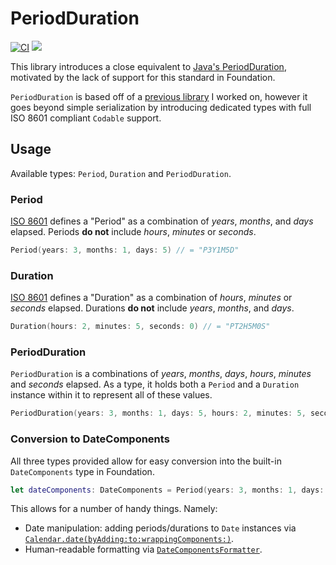 # PeriodDuration

[![CI](https://github.com/davdroman/PeriodDuration/actions/workflows/ci.yml/badge.svg)](https://github.com/davdroman/PeriodDuration/actions/workflows/ci.yml)
[![](https://img.shields.io/endpoint?url=https%3A%2F%2Fswiftpackageindex.com%2Fapi%2Fpackages%2Fdavdroman%2FPeriodDuration%2Fbadge%3Ftype%3Dswift-versions)](https://swiftpackageindex.com/davdroman/PeriodDuration)

This library introduces a close equivalent to [Java's PeriodDuration](https://www.threeten.org/threeten-extra/apidocs/org.threeten.extra/org/threeten/extra/PeriodDuration.html), motivated by the lack of support for this standard in Foundation.

`PeriodDuration` is based off of a [previous library](https://github.com/treatwell/ISO8601PeriodDuration) I worked on, however it goes beyond simple serialization by introducing dedicated types with full ISO 8601 compliant `Codable` support.

## Usage

Available types: `Period`, `Duration` and `PeriodDuration`.

### Period

[ISO 8601](https://en.wikipedia.org/wiki/ISO_8601#Durations) defines a "Period" as a combination of _years_, _months_, and _days_ elapsed. Periods **do not** include _hours_, _minutes_ or _seconds_.

```swift
Period(years: 3, months: 1, days: 5) // = "P3Y1M5D"
```

### Duration

[ISO 8601](https://en.wikipedia.org/wiki/ISO_8601#Durations) defines a "Duration" as a combination of _hours_, _minutes_ or _seconds_ elapsed. Durations **do not** include _years_, _months_, and _days_.

```swift
Duration(hours: 2, minutes: 5, seconds: 0) // = "PT2H5M0S"
```

### PeriodDuration

`PeriodDuration` is a combinations of _years_, _months_, _days_, _hours_, _minutes_ and _seconds_ elapsed. As a type, it holds both a `Period` and a `Duration` instance within it to represent all of these values.

```swift
PeriodDuration(years: 3, months: 1, days: 5, hours: 2, minutes: 5, seconds: 0) // = "P3Y1M5DT2H5M0S"
```

### Conversion to DateComponents

All three types provided allow for easy conversion into the built-in `DateComponents` type in Foundation.

```swift
let dateComponents: DateComponents = Period(years: 3, months: 1, days: 5).asDateComponents
```

This allows for a number of handy things. Namely:

- Date manipulation: adding periods/durations to `Date` instances via [`Calendar.date(byAdding:to:wrappingComponents:)`](https://developer.apple.com/documentation/foundation/calendar/2293676-date/).
- Human-readable formatting via [`DateComponentsFormatter`](https://developer.apple.com/documentation/foundation/datecomponentsformatter).
